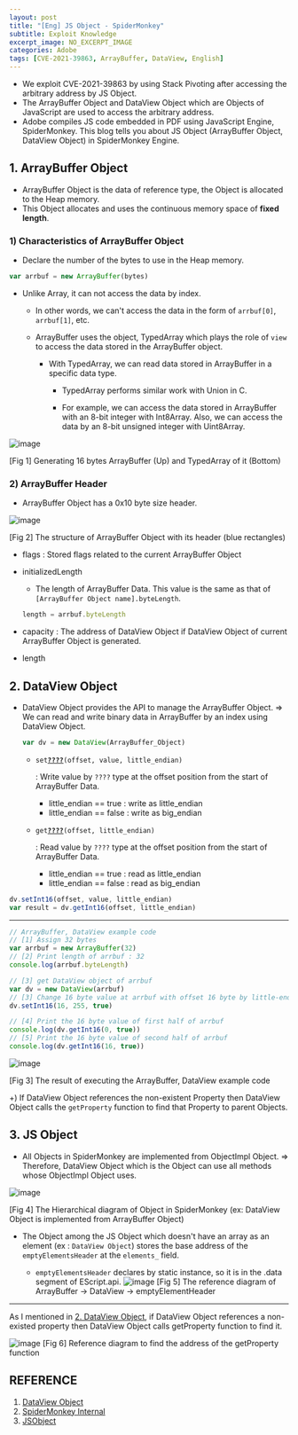 ```yaml
---
layout: post
title: "[Eng] JS Object - SpiderMonkey"
subtitle: Exploit Knowledge
excerpt_image: NO_EXCERPT_IMAGE
categories: Adobe
tags: [CVE-2021-39863, ArrayBuffer, DataView, English]
---
```


- We exploit CVE-2021-39863 by using Stack Pivoting after accessing the arbitrary address by JS Object.
- The ArrayBuffer Object and DataView Object which are Objects of JavaScript are used to access the arbitrary address.
- Adobe compiles JS code embedded in PDF using JavaScript Engine, SpiderMonkey. This blog tells you about JS Object (ArrayBuffer Object, DataView Object) in SpiderMonkey Engine.

## 1. ArrayBuffer Object

- ArrayBuffer Object is the data of reference type, the Object is allocated to the Heap memory.
- This Object allocates and uses the continuous memory space of **fixed length**.

### 1) Characteristics of ArrayBuffer Object

- Declare the number of the bytes to use in the Heap memory.
 ```js
 var arrbuf = new ArrayBuffer(bytes)
 ```
- Unlike Array, it can not access the data by index.
  
  - In other words, we can't access the data in the form of `arrbuf[0]`, `arrbuf[1]`, etc.

  - ArrayBuffer uses the object, TypedArray which plays the role of `view` to access the data stored in the ArrayBuffer object.

    - With TypedArray, we can read data stored in ArrayBuffer in a specific data type.

      - TypedArray performs similar work with Union in C.

      - For example, we can access the data stored in ArrayBuffer with an 8-bit integer with Int8Array. Also, we can access the data by an 8-bit unsigned integer with Uint8Array.
    
![image](https://github.com/user-attachments/assets/e28b4f63-9b9d-45f9-9531-5d5a198f7560)

[Fig 1] Generating 16 bytes ArrayBuffer (Up) and TypedArray of it (Bottom)
                    
### 2) ArrayBuffer Header
- ArrayBuffer Object has a 0x10 byte size header.

![image](https://github.com/user-attachments/assets/68f556a1-3268-445f-86cb-5442be44db04)

[Fig 2] The structure of ArrayBuffer Object with its header (blue rectangles)

- flags : Stored flags related to the current ArrayBuffer Object

- initializedLength
    - The length of ArrayBuffer Data. This value is the same as that of `[ArrayBuffer Object name].byteLength`.
    ```js
    length = arrbuf.byteLength
    ```
    
- capacity : The address of DataView Object if DataView Object of current ArrayBuffer Object is generated.

- length

## 2. DataView Object

- DataView Object provides the API to manage the ArrayBuffer Object.
    ⇒ We can read and write binary data in ArrayBuffer by an index using DataView Object.
  ```js
  var dv = new DataView(ArrayBuffer_Object)
  ```
    
    - `set`**<U>`????`</U>**`(offset, value, little_endian)`
        
        : Write value by `????` type at the offset position from the start of ArrayBuffer Data.
        
        - little_endian == true : write as little_endian
        - little_endian == false : write as big_endian
    
    - `get`**<U>`????`</U>**`(offset, little_endian)`

       : Read value by `????` type at the offset position from the start of ArrayBuffer Data.
        
       - little_endian == true : read as little_endian
       - little_endian == false : read as big_endian
    
 ```js
 dv.setInt16(offset, value, little_endian)
 var result = dv.getInt16(offset, little_endian)
 ```

---

```js
// ArrayBuffer, DataView example code
// [1] Assign 32 bytes
var arrbuf = new ArrayBuffer(32)
// [2] Print length of arrbuf : 32
console.log(arrbuf.byteLength)

// [3] get DataView object of arrbuf
var dv = new DataView(arrbuf)
// [3] Change 16 byte value at arrbuf with offset 16 byte by little-endian
dv.setInt16(16, 255, true)

// [4] Print the 16 byte value of first half of arrbuf
console.log(dv.getInt16(0, true))
// [5] Print the 16 byte value of second half of arrbuf
console.log(dv.getInt16(16, true))
```
![image](https://github.com/user-attachments/assets/a1e1f12c-60d1-4b69-bd9a-adb8189e4951)

[Fig 3] The result of executing the ArrayBuffer, DataView example code

+) If DataView Object references the non-existent Property then DataView Object calls the `getProperty` function to find that Property to parent Objects.

## 3. JS Object

- All Objects in SpiderMonkey are implemented from ObjectImpl Object.
    ⇒ Therefore, DataView Object which is the Object can use all methods whose ObjectImpl Object uses.

![image](https://github.com/user-attachments/assets/b2cdfa84-4e8b-4d49-b8f2-6dcf228595c9)

[Fig 4] The Hierarchical diagram of Object in SpiderMonkey (ex: DataView Object is implemented from ArrayBuffer Object)

- The Object among the JS Object which doesn't have an array as an element (ex : `DataView Object`) stores the base address of the `emptyElementsHeader` at the `elements_` field.

    - `emptyElementsHeader` declares by static instance, so it is in the .data segment of EScript.api.
    ![image](https://github.com/user-attachments/assets/c16a8267-8f03-4d53-8aa7-314f9bcf0cd7)
    [Fig 5] The reference diagram of ArrayBuffer -> DataView -> emptyElementHeader

---
As I mentioned in [2. DataView Object](https://whs-segfault.github.io/adobe/2024/08/22/JS-Object-SpiderMonkey.html#h-2-dataview-object), if DataView Object references a non-existed property then DataView Object calls getProperty function to find it.

![image](https://github.com/user-attachments/assets/24ca4733-a21b-4556-8070-7c96f9707bce)
[Fig 6] Reference diagram to find the address of the getProperty function

## REFERENCE
1. [DataView Object](https://developer.mozilla.org/ko/docs/Web/JavaScript/Reference/Global_Objects/DataView/DataView)
2. [SpiderMonkey Internal](https://github.com/ricardoquesada/Spidermonkey/tree/master/js/src/vm)
3. [JSObject](https://www.sidechannel.blog/en/attacking-js-engines/)
